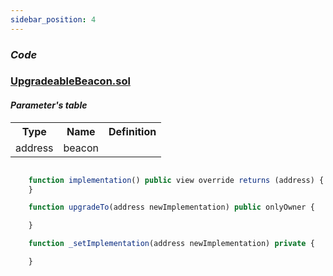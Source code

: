 ```yaml
---
sidebar_position: 4
---
```


### *Code*
### [UpgradeableBeacon.sol](https://github.com/dexe-network/dexe-asset-management/blob/js-tests-new-contract-with-pass/contracts/upgradeable/UpgradeableBeacon.sol)
#### *Parameter's table*
<table class="iksweb">
	<tbody>
		<tr>
			<th>Type</th>
			<th>Name</th>
			<th>Definition</th>
		</tr>
		<tr>
			<td>address</td>
			<td>beacon</td>
			<td></td>
		</tr>
	</tbody>
</table>        

```jsx title="Returns the current implementation address."

    function implementation() public view override returns (address) {
    }
```
```jsx title="Upgrades the beacon to a new implementation."
    function upgradeTo(address newImplementation) public onlyOwner {

    }
```
```jsx title="Sets the implementation contract address for this beacon."
    function _setImplementation(address newImplementation) private {

    } 
